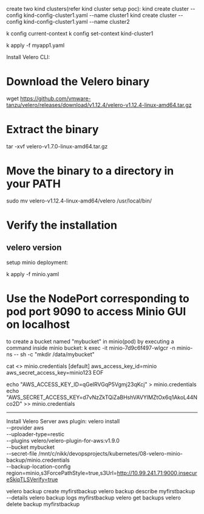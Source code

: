 create two kind clusters(refer kind cluster setup poc):
kind create cluster --config kind-config-cluster1.yaml --name cluster1
kind create cluster --config kind-config-cluster1.yaml --name cluster2

k config current-context
k config set-context kind-cluster1

k apply -f myapp1.yaml

Install Velero CLI:

# Download the Velero binary
wget https://github.com/vmware-tanzu/velero/releases/download/v1.12.4/velero-v1.12.4-linux-amd64.tar.gz

# Extract the binary
tar -xvf velero-v1.7.0-linux-amd64.tar.gz

# Move the binary to a directory in your PATH
sudo mv velero-v1.12.4-linux-amd64/velero /usr/local/bin/

# Verify the installation
velero version
----------------------------------------

setup minio deployment:

k apply -f minio.yaml

# Use the NodePort corresponding to pod port 9090 to access Minio GUI on localhost

to create a bucket named "mybucket" in minio(pod) by executing a command inside minio bucket:
k exec -it minio-7d9c6f497-wlgcr -n minio-ns -- sh -c "mkdir /data/mybucket"

cat <<EOF>> minio.credentials
[default]
aws_access_key_id=minio
aws_secret_access_key=minio123
EOF

echo "AWS_ACCESS_KEY_ID=qGeIRVGqP5Vgmj23qKcj" > minio.credentials
echo "AWS_SECRET_ACCESS_KEY=d7vNzZkTQiZaBHshVAVYIMZtOx6q1AkoL44Nco2D" >> minio.credentials

---------------------------------------------------

Install Velero Server aws plugin:
velero install \
   --provider aws \
   --uploader-type=restic \
   --plugins velero/velero-plugin-for-aws:v1.9.0 \
   --bucket mybucket \
   --secret-file /mnt/c/nikk/devopsprojects/kubernetes/08-velero-minio-backup/minio.credentials \
   --backup-location-config region=minio,s3ForcePathStyle=true,s3Url=http://10.99.241.71:9000,insecureSkipTLSVerify=true


velero backup create myfirstbackup
velero backup describe myfirstbackup --details
velero backup logs myfirstbackup
velero get backups
velero delete backup myfirstbackup







